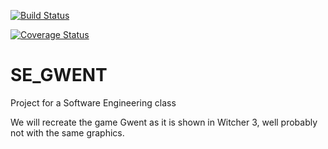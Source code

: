 [![Build Status](https://travis-ci.com/StefanGrad/Gwent-SE.svg?branch=workingVer)](https://travis-ci.com/StefanGrad/Gwent-SE)

[![Coverage Status](https://coveralls.io/repos/github/StefanGrad/Gwent-SE/badge.svg?branch=workingVer)](https://coveralls.io/github/StefanGrad/Gwent-SE?branch=workingVer)

# SE_GWENT
Project for a Software Engineering class

We will recreate the game Gwent as it is shown in Witcher 3, well probably not with the same graphics.
